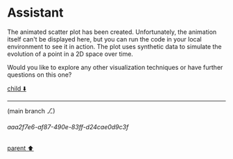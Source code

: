 # Assistant

The animated scatter plot has been created. Unfortunately, the animation itself can't be displayed here, but you can run the code in your local environment to see it in action. The plot uses synthetic data to simulate the evolution of a point in a 2D space over time.

Would you like to explore any other visualization techniques or have further questions on this one?

[child ⬇️](#aaa2f7e6-af87-490e-83ff-d24cae0d9c3f)

---

(main branch ⎇)
###### aaa2f7e6-af87-490e-83ff-d24cae0d9c3f
[parent ⬆️](#38688101-5119-4b30-91a2-7d76437b00d4)
